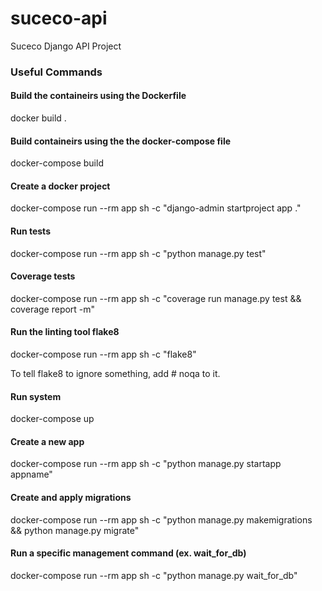 # suceco-api

Suceco Django API Project

### Useful Commands

#### Build the containeirs using the Dockerfile

docker build .

#### Build containeirs using the the docker-compose file

docker-compose build

#### Create a docker project

docker-compose run --rm app sh -c "django-admin startproject app ."

#### Run tests

docker-compose run --rm app sh -c "python manage.py test"

#### Coverage tests

docker-compose run --rm app sh -c "coverage run manage.py test && coverage report -m"

#### Run the linting tool flake8

docker-compose run --rm app sh -c "flake8"

To tell flake8 to ignore something, add # noqa to it.

#### Run system

docker-compose up

#### Create a new app

docker-compose run --rm app sh -c "python manage.py startapp appname"


#### Create and apply migrations

docker-compose run --rm app sh -c "python manage.py makemigrations && python manage.py migrate"

#### Run a specific management command (ex. wait_for_db)

docker-compose run --rm app sh -c "python manage.py wait_for_db"

